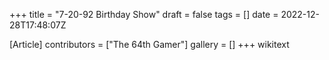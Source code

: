 +++
title = "7-20-92 Birthday Show"
draft = false
tags = []
date = 2022-12-28T17:48:07Z

[Article]
contributors = ["The 64th Gamer"]
gallery = []
+++
wikitext